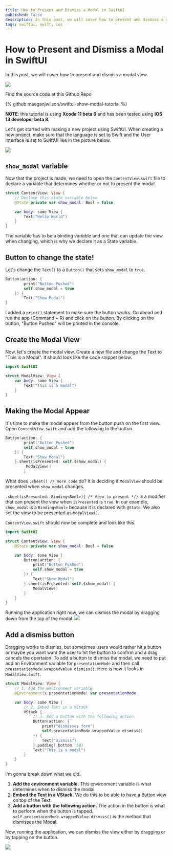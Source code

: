 ```yaml
---
title: How to Present and Dismiss a Modal in SwiftUI
published: false
description: In this post, we will cover how to present and dismiss a modal view.
tags: swiftui, swift, ios
---
```


# How to Present and Dismiss a Modal in SwiftUI

In this post, we will cover how to present and dismiss a modal view.

![](https://github.com/maeganjwilson/swiftui-show-modal-tutorial/blob/master/blog/images/present-dismiss.gif?raw=true)

Find the source code at this Github Repo

{% github maeganjwilson/swiftui-show-modal-tutorial %}

**NOTE**: this tutorial is using **Xcode 11 beta 6** and has been tested using **iOS 13 developer beta 8**.

Let's get started with making a new project using SwiftUI. When creating a new project, make sure that the language is set to Swift and the User Interface is set to SwiftUI like in the picture below.

![](https://github.com/maeganjwilson/swiftui-show-modal-tutorial/blob/master/blog/images/new-project.png?raw=true)

## `show_modal` variable

Now that the project is made, we need to open the `ContentView.swift` file to declare a variable that determines whether or not to present the modal.

```swift
struct ContentView: View {
    // Declare this state variable below
    @State private var show_modal: Bool = false

    var body: some View {
        Text("Hello World")
    }
}
```

The variable has to be a binding variable and one that can update the view when changing, which is why we declare it as a State variable.

## Button to change the state!

Let's change the `Text()` to a `Button()` that sets `show_modal` to `true`.

```swift
Button(action: {
        print("Button Pushed")
        self.show_modal = true
    }) {
        Text("Show Modal")
}
```

I added a `print()` statement to make sure the button works.
Go ahead and run the app (Command + R) and click on the button. By clicking on the button, "Button Pushed" will be printed in the console.

## Create the Modal View

Now, let's create the modal view. Create a new file and change the Text to "This is a Modal". It should look like the code snippet below.

```swift
import SwiftUI

struct ModalView: View {
    var body: some View {
        Text("This is a modal")
    }
}
```

## Making the Modal Appear

It's time to make the modal appear from the button push on the first view. Open `ContentView.swift` and add the following to the button.

```swift
Button(action: {
        print("Button Pushed")
        self.show_modal = true
    }) {
        Text("Show Modal")
    }.sheet(isPresented: self.$show_modal) {
         ModalView()
        }
```

What does `.sheet() // more code` do? It is deciding if `ModalView` should be presented when `show_modal` changes.

`.sheet(isPresented: Binding<Bool>){ /* View to present */}` is a modifier that can present the view when `isPresented` is `true`. In our example, `show_modal` is a `Binding<Bool>` because it is declared with `@State`. We also set the view to be presented as `ModalView()`.

`ContentView.swift` should now be complete and look like this.

```swift
import SwiftUI

struct ContentView: View {
    @State private var show_modal: Bool = false

    var body: some View {
        Button(action: {
            print("Button Pushed")
            self.show_modal = true
        }) {
            Text("Show Modal")
        }.sheet(isPresented: self.$show_modal) {
            ModalView()
        }
    }
}

```

Running the application right now, we can dismiss the modal by dragging down from the top of the modal.
![](https://github.com/maeganjwilson/swiftui-show-modal-tutorial/blob/master/blog/images/drag-to-dismiss.gif?raw=true)

## Add a dismiss button

Dragging works to dismiss, but sometimes users would rather hit a button or maybe you want want the user to hit the button to confirm and a drag cancels the opertaion. To add a button to dismiss the modal, we need to put add an Environment variable for `presentationMode` and then call `presentationMode.wrappedValue.dismiss()`. Here is how it looks in `ModalView.swift`.

```swift
struct ModalView: View {
    // 1. Add the environment variable
    @Environment(\.presentationMode) var presentationMode

    var body: some View {
        // 2. Embed Text in a VStack
        VStack {
            // 3. Add a button with the following action
            Button(action: {
                print("dismisses form")
                self.presentationMode.wrappedValue.dismiss()
            }) {
                Text("Dismiss")
            }.padding(.bottom, 50)
            Text("This is a modal")
        }
    }
}
```

I'm gonna break down what we did.

1. **Add the environment variable.** This environment variable is what determines when to dismiss the modal.
2. **Embed the Text in a VStack.** We do this to be able to have a Button view on top of the Text.
3. **Add a button with the following action.** The action in the button is what to perform when the button is tapped. `self.presentaionMode.wrappedValue.dismiss()` is the method that dismisses the Modal.

Now, running the application, we can dismiss the view either by dragging or by tapping on the button.

![](https://github.com/maeganjwilson/swiftui-show-modal-tutorial/blob/master/blog/images/button-drag.gif?raw=true)
